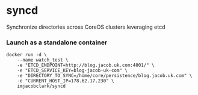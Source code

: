 # syncd
Synchronize directories across CoreOS clusters leveraging etcd

### Launch as a standalone container

```shell
docker run -d \
	--name watch_test \
	-e "ETCD_ENDPOINT=http://blog.jacob.uk.com:4001/" \
	-e "ETCD_SERVICE_KEY=blog-jacob-uk-com" \
	-e "DIRECTORY_TO_SYNC=/home/core/persistence/blog.jacob.uk.com" \
	-e "CURRENT_HOST_IP=178.62.17.230" \
	imjacobclark/syncd
```